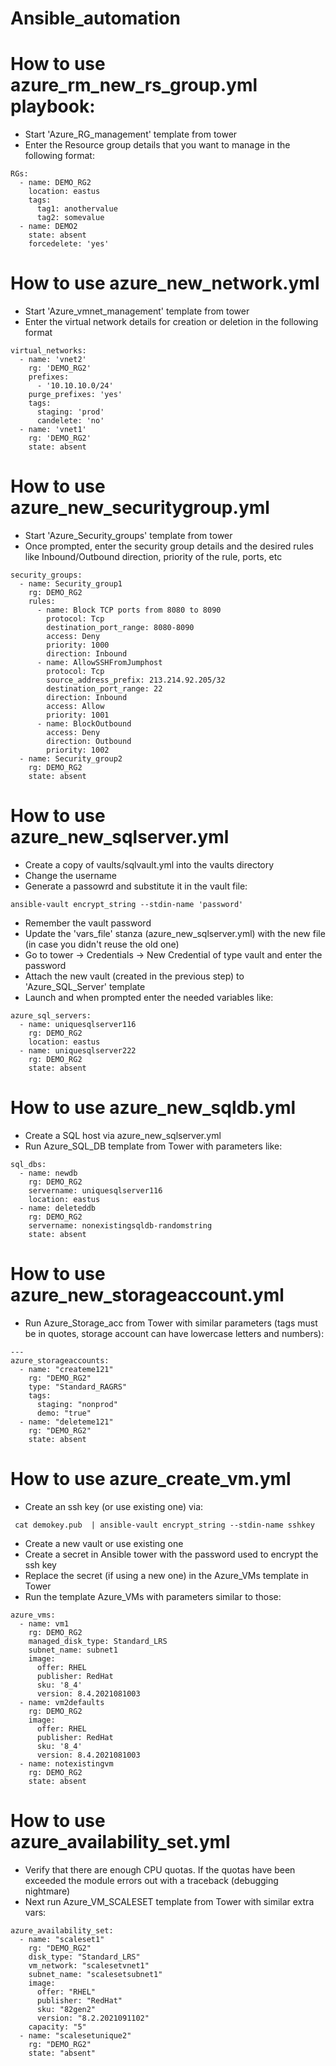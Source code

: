 # Ansible_automation

# How to use azure_rm_new_rs_group.yml playbook:
- Start 'Azure_RG_management' template from tower
- Enter the Resource group details that you want to manage in the following format:
```
RGs:
  - name: DEMO_RG2
    location: eastus
    tags:
      tag1: anothervalue
      tag2: somevalue
  - name: DEMO2
    state: absent
    forcedelete: 'yes'
```

# How to use azure_new_network.yml
- Start 'Azure_vmnet_management' template from tower
- Enter the virtual network details for creation or deletion in the following format

```
virtual_networks:
  - name: 'vnet2'
    rg: 'DEMO_RG2'
    prefixes:
      - '10.10.10.0/24'
    purge_prefixes: 'yes'
    tags:
      staging: 'prod'
      candelete: 'no'
  - name: 'vnet1'
    rg: 'DEMO_RG2'
    state: absent
```

# How to use azure_new_securitygroup.yml
- Start 'Azure_Security_groups' template from tower
- Once prompted, enter the security group details and the desired rules like Inbound/Outbound direction, priority of the rule, ports, etc

```
security_groups:
  - name: Security_group1
    rg: DEMO_RG2
    rules:
      - name: Block TCP ports from 8080 to 8090
        protocol: Tcp
        destination_port_range: 8080-8090
        access: Deny
        priority: 1000
        direction: Inbound
      - name: AllowSSHFromJumphost
        protocol: Tcp
        source_address_prefix: 213.214.92.205/32
        destination_port_range: 22
        direction: Inbound
        access: Allow
        priority: 1001
      - name: BlockOutbound
        access: Deny
        direction: Outbound
        priority: 1002
  - name: Security_group2
    rg: DEMO_RG2
    state: absent
```

# How to use azure_new_sqlserver.yml
- Create a copy of vaults/sqlvault.yml into the vaults directory
- Change the username
- Generate a passowrd and substitute it in the vault file:
```
ansible-vault encrypt_string --stdin-name 'password'
```
- Remember the vault password
- Update the 'vars_file' stanza (azure_new_sqlserver.yml) with the new file (in case you didn't reuse the old one)
- Go to tower -> Credentials -> New Credential of type vault and enter the password
- Attach the new vault (created in the previous step) to 'Azure_SQL_Server' template
- Launch and when prompted enter the needed variables like:
```
azure_sql_servers:
  - name: uniquesqlserver116
    rg: DEMO_RG2
    location: eastus
  - name: uniquesqlserver222
    rg: DEMO_RG2
    state: absent
```

# How to use azure_new_sqldb.yml
- Create a SQL host via azure_new_sqlserver.yml
- Run Azure_SQL_DB template from Tower with parameters like:
```
sql_dbs:
  - name: newdb
    rg: DEMO_RG2
    servername: uniquesqlserver116
    location: eastus
  - name: deleteddb
    rg: DEMO_RG2
    servername: nonexistingsqldb-randomstring
    state: absent
```

# How to use azure_new_storageaccount.yml
- Run Azure_Storage_acc from Tower with similar parameters (tags must be in quotes, storage account can have lowercase letters and numbers):
```
---
azure_storageaccounts:
  - name: "createme121"
    rg: "DEMO_RG2"
    type: "Standard_RAGRS"
    tags:
      staging: "nonprod"
      demo: "true"
  - name: "deleteme121"
    rg: "DEMO_RG2"
    state: absent
```

# How to use azure_create_vm.yml
- Create an ssh key (or use existing one) via:
```
 cat demokey.pub  | ansible-vault encrypt_string --stdin-name sshkey
```
- Create a new vault or use existing one
- Create a secret in Ansible tower with the password used to encrypt the ssh key
- Replace the secret (if using a new one) in the Azure_VMs template in Tower
- Run the template Azure_VMs with parameters similar to those:

```
azure_vms:
  - name: vm1
    rg: DEMO_RG2
    managed_disk_type: Standard_LRS
    subnet_name: subnet1
    image:
      offer: RHEL
      publisher: RedHat
      sku: '8_4'
      version: 8.4.2021081003
  - name: vm2defaults
    rg: DEMO_RG2
    image:
      offer: RHEL
      publisher: RedHat
      sku: '8_4'
      version: 8.4.2021081003
  - name: notexistingvm
    rg: DEMO_RG2
    state: absent
```

# How to use azure_availability_set.yml
- Verify that there are enough CPU quotas. If the quotas have been exceeded the module errors out with a traceback (debugging nightmare)
- Next run Azure_VM_SCALESET template from Tower with similar extra vars:
```
azure_availability_set:
  - name: "scaleset1"
    rg: "DEMO_RG2"
    disk_type: "Standard_LRS"
    vm_network: "scalesetvnet1"
    subnet_name: "scalesetsubnet1"
    image:
      offer: "RHEL"
      publisher: "RedHat"
      sku: "82gen2"
      version: "8.2.2021091102"
    capacity: "5"
  - name: "scalesetunique2"
    rg: "DEMO_RG2"
    state: "absent"
```
